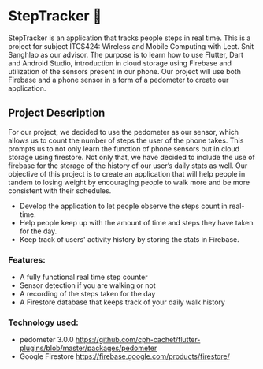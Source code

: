 # StepTracker 🐾
StepTracker is an application that tracks people steps in real time.
This is a project for subject ITCS424: Wireless and Mobile Computing with Lect. Snit Sanghlao as our advisor.
The purpose is to learn how to use Flutter, Dart and Android Studio, introduction in cloud storage using Firebase and utilization of the sensors present in our phone.
Our project will use both Firebase and a phone sensor in a form of a pedometer to create our application.

## Project Description
For our project, we decided to use the pedometer as our sensor, which allows us to count the number of steps the user of the phone takes.
This prompts us to not only learn the function of phone sensors but in cloud storage using firestore.
Not only that, we have decided to include the use of firebase for the storage of the history of our user’s daily stats as well.
Our objective of this project is to create an application that will help people in tandem to losing weight by encouraging people to walk more and be more consistent with their schedules.
- Develop the application to let people observe the steps count in real-time.
- Help people keep up with the amount of time and steps they have taken for the day.
- Keep track of users' activity history by storing the stats in Firebase.

### Features:
- A fully functional real time step counter
- Sensor detection if you are walking or not
- A recording of the steps taken for the day
- A Firestore database that keeps track of your daily walk history

### Technology used:
- pedometer 3.0.0
https://github.com/cph-cachet/flutter-plugins/blob/master/packages/pedometer
- Google Firestore
https://firebase.google.com/products/firestore/
